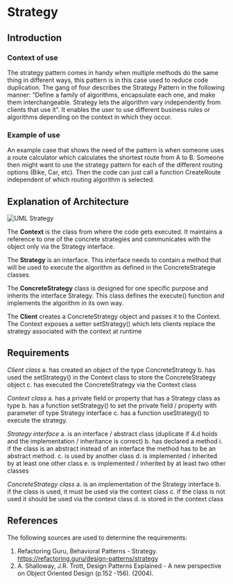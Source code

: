 # Strategy
## Introduction

### Context of use
The strategy pattern comes in handy when multiple methods do the same thing in different ways, this pattern is in this case used to reduce code duplication. The gang of four describes the Strategy Pattern in the following manner: “Define a family of algorithms, encapsulate each one, and make them interchangeable. Strategy lets the algorithm vary independently from clients that use it”. It enables the user to use different business rules or algorithms depending on the context in which they occur.

### Example of use
An example case that shows the need of the pattern is when someone uses a route calculator which calculates the shortest route from A to B. Someone then might want to use the strategy pattern for each of the different routing options (Bike, Car, etc). Then the code can just call a function CreateRoute independent of which routing algorithm is selected.

## Explanation of Architecture
![UML Strategy](https://refactoring.guru/images/patterns/diagrams/strategy/structure.png)

The **Context** is the class from where the code gets executed. It maintains a reference to one of the concrete strategies and communicates with the object only via the Strategy interface.

The **Strategy** is an interface. This interface needs to contain a method that will be used to execute the algorithm as defined in the ConcreteStrategie classes.

The **ConcreteStrategy** class is designed for one specific purpose and inherits the interface Strategy. This class defines the execute() function and implements the algorithm in its own way.

The **Client** creates a ConcreteStrategy object and passes it to the Context. The Context exposes a setter setStrategy() which lets clients replace the strategy associated with the context at runtime

## Requirements
_Client class_
a. has created an object of the type ConcreteStrategy
b. has used the setStrategy() in the Context class to store the ConcreteStrategy object	
c. has executed the ConcreteStrategy via the Context class	

_Context class_
a. has a private field or property that has a Strategy class as type 
b. has a function setStrategy() to set the private field / property with parameter of type Strategy	interface
c. has a function useStrategy() to execute the strategy.

_Strategy interface_
a. is an interface / abstract class	(duplicate if 4.d holds and the implementation / inheritance is correct)
b. has declared a method
  i. if the class is an abstract instead of an interface the method has to be an abstract method.
c. is used by another class
d. is implemented / inherited by at least one other class
e. is implemented / inherited by at least two other classes

_ConcreteStrategy class_
a. is an implementation of the Strategy interface
b. if the class is used, it must be used via the context class
c. if the class is not used it should be used via the context class
d. is stored in the context class


## References
The following sources are used to determine the requirements:
1. Refactoring Guru, Behavioral Patterns - Strategy. https://refactoring.guru/design-patterns/strategy
2. A. Shalloway, J.R. Trott, Design Patterns Explained - A new perspective on Object Oriented Design (p.152 -156). (2004). 
